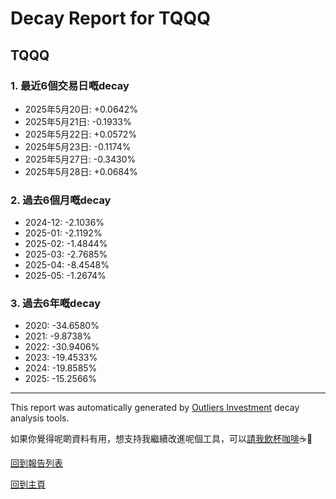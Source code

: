 # Decay Report for TQQQ

## TQQQ

### 1. 最近6個交易日嘅decay

- 2025年5月20日: +0.0642%
- 2025年5月21日: -0.1933%
- 2025年5月22日: +0.0572%
- 2025年5月23日: -0.1174%
- 2025年5月27日: -0.3430%
- 2025年5月28日: +0.0684%

### 2. 過去6個月嘅decay

- 2024-12: -2.1036%
- 2025-01: -2.1192%
- 2025-02: -1.4844%
- 2025-03: -2.7685%
- 2025-04: -8.4548%
- 2025-05: -1.2674%

### 3. 過去6年嘅decay

- 2020: -34.6580%
- 2021: -9.8738%
- 2022: -30.9406%
- 2023: -19.4533%
- 2024: -19.8585%
- 2025: -15.2566%

------------------------------
This report was automatically generated by [Outliers Investment](https://outliersecon.github.io/Outliers-Investment/) decay analysis tools.

如果你覺得呢啲資料有用，想支持我繼續改進呢個工具，可以[請我飲杯咖啡](https://buymeacoffee.com/outliersecon)☕🙏

[回到報告列表](https://outliersecon.github.io/Outliers-Investment/reports/reports_public)

[回到主頁](https://outliersecon.github.io/Outliers-Investment/)